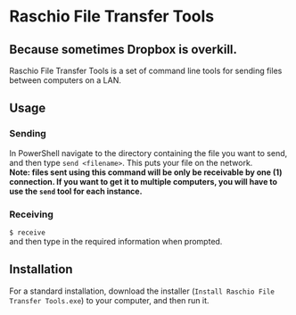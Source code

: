 # Raschio File Transfer Tools

## Because sometimes Dropbox is overkill.

Raschio File Transfer Tools is a set of command line tools for sending files between computers on a LAN.

## Usage

### Sending

In PowerShell navigate to the directory containing the file you want to send, and then type `send <filename>`. This puts your file on the network.  
**Note: files sent using this command will be only be receivable by one (1) connection. If you want to get it to multiple computers, you will have to use the `send` tool for each instance.**

### Receiving

`$ receive`  
and then type in the required information when prompted.

## Installation

For a standard installation, download the installer (`Install Raschio File Transfer Tools.exe`) to your computer, and then run it.
